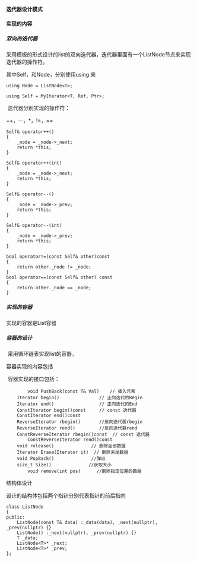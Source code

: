 #### 迭代器设计模式


#### 实现的内容

##### 双向的迭代器

采用模板的形式设计的list的双向迭代器，迭代器里面有一个ListNode节点来实现迭代器的操作符。

其中Self，和Node，分别使用using 来


```
using Node = ListNode<T>; 

​using Self = MyIterator<T, Ref, Ptr>;

```
​  迭代器分别实现的操作符：

++，--，*，!=，==
  

	Self& operator++()
	{
		_node = _node->_next;
		return *this;
	}
	
	Self& operator++(int)
	{
		_node = _node->_next;
		return *this;
	}
	
	Self& operator--()
	{
		_node = _node->_prev;
		return *this;
	}
	
	Self& operator--(int)
	{
		_node = _node->_prev;
		return *this;
	}
	
	bool operator!=(const Self& other)const
	{
		return other._node != _node;
	}
	bool operator==(const Self& other) const
	{
		return other._node == _node;
	}



##### 实现的容器

实现的容器是List容器



##### 容器的设计

​	采用循环链表实现list的容器，

容器实现的内容包括

​	容器实现的接口包括：

```
        void PushBack(const T& Val)    // 插入元素
	Iterator begin()               // 正向迭代的Begin
	Iterator end()                 // 正向迭代的End
	ConstIterator begin()const     // const 迭代器
	ConstIterator end()const  
	ReverseIterator rbegin()       //反向迭代器rbegin
	ReverseIterator rend()         //反向迭代器rend
	ConstReverseIterator rbegin()const  // const 迭代器
        ConstReverseIterator rend()const
	void release()              // 删除全部数据
	Iterator Erase(Iterator it)  // 删除末尾数据
	void PopBack()              //弹出
	size_t Size()              //获取大小
        void remove(int pos)      //删除指定位置的数据
```




结构体设计

设计的结构体包括两个指针分别代表指针的前后指向


```
class ListNode
{
public:
	ListNode(const T& data) :_data(data), _next(nullptr), _prev(nullptr) {}
	ListNode() :_next(nullptr), _prev(nullptr) {}
	T _data;
	ListNode<T>* _next;
	ListNode<T>* _prev;
};
```


